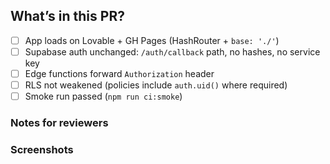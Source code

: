 ## What’s in this PR?
- [ ] App loads on Lovable + GH Pages (HashRouter + `base: './'`)
- [ ] Supabase auth unchanged: `/auth/callback` path, no hashes, no service key
- [ ] Edge functions forward `Authorization` header
- [ ] RLS not weakened (policies include `auth.uid()` where required)
- [ ] Smoke run passed (`npm run ci:smoke`)

### Notes for reviewers
<!-- short context or risks -->

### Screenshots
<!-- optional -->
